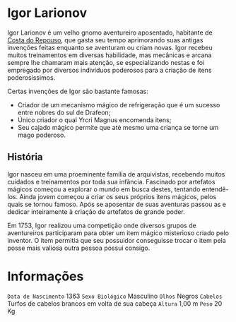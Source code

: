 <!-- TITLE: Igor Larionov -->
<!-- SUBTITLE: Visão geral sobre Igor Larionov -->

# Igor Larionov
Igor Larionov é um velho gnomo aventureiro aposentado, habitante de [Costa do Repouso](http://localhost/lugares/plano-material/drafeon/sudeste-de-drafeon/costa-do-repouso#costa-do-repouso), que gasta seu tempo aprimorando suas antigas invenções feitas enquanto se aventuram ou criam novas. Igor recebeu muitos treinamentos em diversas habilidade, mas mecânicas e arcana sempre lhe chamaram mais atenção, se especializando nestas e foi empregado por diversos indivíduos poderosos para a criação de itens poderosíssimos.

Certas invenções de Igor são bastante famosas:
* Criador de um mecanismo mágico de refrigeração que é um sucesso entre nobres do sul de Drafeon;
* Único criador o qual Yrcri Magnus encomenda itens;
* Seu cajado mágico permite que até mesmo uma criança se torne um mago poderoso.

## História
Igor nasceu em uma proeminente família de arquivistas, recebendo muitos cuidados e treinamentos por toda sua infância. Fascinado por artefatos mágicos começou a explorar o mundo em busca destes, tentando entendê-los. Ainda jovem começou a criar os seus próprios itens mágicos, pelos quais se tornou famoso. Após se aposentar de suas aventuras passou as e dedicar inteiramente à criação de artefatos de grande poder.

Em 1753, Igor realizou uma competição onde diversos grupos de aventureiros participaram para obter um item mágico misterioso criado pelo inventor. O item permitia que seu possuidor conseguisse trocar o item pela posse mais valiosa outra pessoa possui consigo.

# Informações
`Data de Nascimento` 1363 
`Sexo Biológico` Masculino
`Olhos` Negros
`Cabelos` Turfos de cabelos brancos em volta de sua cabeça
`Altura` 1,00 m
`Peso` 20 Kg



